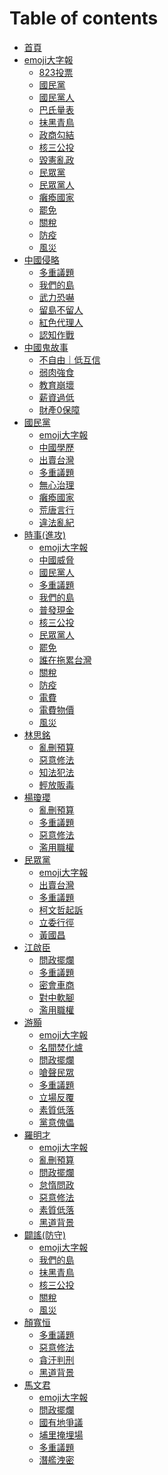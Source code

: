 # Table of contents

* [首頁](README.md)
* [emoji大字報](emoji-da-zi-bao/README.md)
  * [823投票](emoji大字報/823投票/index.md)
  * [國民黨](emoji大字報/國民黨/index.md)
  * [國民黨人](emoji大字報/國民黨人/index.md)
  * [巴氏量表](emoji大字報/巴氏量表/index.md)
  * [抹黑青鳥](emoji大字報/抹黑青鳥/index.md)
  * [政商勾結](emoji大字報/政商勾結/index.md)
  * [核三公投](emoji大字報/核三公投/index.md)
  * [毀憲亂政](emoji大字報/毀憲亂政/index.md)
  * [民眾黨](emoji大字報/民眾黨/index.md)
  * [民眾黨人](emoji大字報/民眾黨人/index.md)
  * [癱瘓國家](emoji大字報/癱瘓國家/index.md)
  * [罷免](emoji大字報/罷免/index.md)
  * [關稅](emoji大字報/關稅/index.md)
  * [防疫](emoji大字報/防疫/index.md)
  * [風災](emoji大字報/風災/index.md)
* [中國侵略](zhong-guo-qin-le/README.md)
  * [多重議題](中國侵略/多重議題/index.md)
  * [我們的島](中國侵略/我們的島/index.md)
  * [武力恐嚇](中國侵略/武力恐嚇/index.md)
  * [留島不留人](中國侵略/留島不留人/index.md)
  * [紅色代理人](中國侵略/紅色代理人/index.md)
  * [認知作戰](中國侵略/認知作戰/index.md)
* [中國鬼故事](zhong-guo-gui-gu-shi/README.md)
  * [不自由｜低互信](中國鬼故事/不自由｜低互信/index.md)
  * [弱肉強食](中國鬼故事/弱肉強食/index.md)
  * [教育崩壞](中國鬼故事/教育崩壞/index.md)
  * [薪資過低](中國鬼故事/薪資過低/index.md)
  * [財產0保障](中國鬼故事/財產0保障/index.md)
* [國民黨](guo-min-dang/README.md)
  * [emoji大字報](國民黨/emoji大字報/index.md)
  * [中國學歷](國民黨/中國學歷/index.md)
  * [出賣台灣](國民黨/出賣台灣/index.md)
  * [多重議題](國民黨/多重議題/index.md)
  * [無心治理](國民黨/無心治理/index.md)
  * [癱瘓國家](國民黨/癱瘓國家/index.md)
  * [荒唐言行](國民黨/荒唐言行/index.md)
  * [違法亂紀](國民黨/違法亂紀/index.md)
* [時事(進攻)](shi-shi-jin-gong/README.md)
  * [emoji大字報](時事\(進攻\)/emoji大字報/index.md)
  * [中國威脅](時事\(進攻\)/中國威脅/index.md)
  * [國民黨人](時事\(進攻\)/國民黨人/index.md)
  * [多重議題](時事\(進攻\)/多重議題/index.md)
  * [我們的島](時事\(進攻\)/我們的島/index.md)
  * [普發現金](時事\(進攻\)/普發現金/index.md)
  * [核三公投](時事\(進攻\)/核三公投/index.md)
  * [民眾黨人](時事\(進攻\)/民眾黨人/index.md)
  * [罷免](時事\(進攻\)/罷免/index.md)
  * [誰在拖累台灣](時事\(進攻\)/誰在拖累台灣/index.md)
  * [關稅](時事\(進攻\)/關稅/index.md)
  * [防疫](時事\(進攻\)/防疫/index.md)
  * [電費](時事\(進攻\)/電費/index.md)
  * [電費物價](時事\(進攻\)/電費物價/index.md)
  * [風災](時事\(進攻\)/風災/index.md)
* [林思銘](lin-si-ming/README.md)
  * [亂刪預算](林思銘/亂刪預算/index.md)
  * [惡意修法](林思銘/惡意修法/index.md)
  * [知法犯法](林思銘/知法犯法/index.md)
  * [輕放販毒](林思銘/輕放販毒/index.md)
* [楊瓊瓔](yang-qiong-ying/README.md)
  * [亂刪預算](楊瓊瓔/亂刪預算/index.md)
  * [多重議題](楊瓊瓔/多重議題/index.md)
  * [惡意修法](楊瓊瓔/惡意修法/index.md)
  * [濫用職權](楊瓊瓔/濫用職權/index.md)
* [民眾黨](min-zhong-dang/README.md)
  * [emoji大字報](民眾黨/emoji大字報/index.md)
  * [出賣台灣](民眾黨/出賣台灣/index.md)
  * [多重議題](民眾黨/多重議題/index.md)
  * [柯文哲起訴](民眾黨/柯文哲起訴/index.md)
  * [立委行徑](民眾黨/立委行徑/index.md)
  * [黃國昌](民眾黨/黃國昌/index.md)
* [江啟臣](jiang-qi-chen/README.md)
  * [問政擺爛](江啟臣/問政擺爛/index.md)
  * [多重議題](江啟臣/多重議題/index.md)
  * [密會車商](江啟臣/密會車商/index.md)
  * [對中軟腳](江啟臣/對中軟腳/index.md)
  * [濫用職權](江啟臣/濫用職權/index.md)
* [游顥](you-hao/README.md)
  * [emoji大字報](游顥/emoji大字報/index.md)
  * [名間焚化爐](游顥/名間焚化爐/index.md)
  * [問政擺爛](游顥/問政擺爛/index.md)
  * [嗆聲民眾](游顥/嗆聲民眾/index.md)
  * [多重議題](游顥/多重議題/index.md)
  * [立場反覆](游顥/立場反覆/index.md)
  * [素質低落](游顥/素質低落/index.md)
  * [黨意傀儡](游顥/黨意傀儡/index.md)
* [羅明才](luo-ming-cai/README.md)
  * [emoji大字報](羅明才/emoji大字報/index.md)
  * [亂刪預算](羅明才/亂刪預算/index.md)
  * [問政擺爛](羅明才/問政擺爛/index.md)
  * [怠惰問政](羅明才/怠惰問政/index.md)
  * [惡意修法](羅明才/惡意修法/index.md)
  * [素質低落](羅明才/素質低落/index.md)
  * [黑道背景](羅明才/黑道背景/index.md)
* [闢謠(防守)](pi-yao-fang-shou/README.md)
  * [emoji大字報](闢謠\(防守\)/emoji大字報/index.md)
  * [我們的島](闢謠\(防守\)/我們的島/index.md)
  * [抹黑青鳥](闢謠\(防守\)/抹黑青鳥/index.md)
  * [核三公投](闢謠\(防守\)/核三公投/index.md)
  * [關稅](闢謠\(防守\)/關稅/index.md)
  * [風災](闢謠\(防守\)/風災/index.md)
* [顏寬恒](yan-kuan-heng/README.md)
  * [多重議題](顏寬恒/多重議題/index.md)
  * [惡意修法](顏寬恒/惡意修法/index.md)
  * [貪汙判刑](顏寬恒/貪汙判刑/index.md)
  * [黑道背景](顏寬恒/黑道背景/index.md)
* [馬文君](ma-wen-jun/README.md)
  * [emoji大字報](馬文君/emoji大字報/index.md)
  * [問政擺爛](馬文君/問政擺爛/index.md)
  * [國有地爭議](馬文君/國有地爭議/index.md)
  * [埔里掩埋場](馬文君/埔里掩埋場/index.md)
  * [多重議題](馬文君/多重議題/index.md)
  * [潛艦洩密](馬文君/潛艦洩密/index.md)
